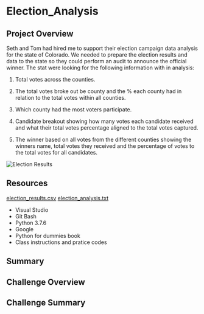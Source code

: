 # Election_Analysis

## Project Overview
Seth and Tom had hired me to support their election campaign data analysis for the state of Colorado. We needed to prepare the election results and data to the state so they could perform an audit to announce the official winner. The stat were looking for the following information with in analysis: 

1. Total votes across the counties.

2. The total votes broke out be county and the % each county had in relation to the total votes within all counties.

3. Which county had the most voters participate.

4. Candidate breakout showing how many votes each candidate received and what their total votes percentage aligned to the total votes captured.

5. The winner based on all votes from the different counties showing the winners name, total votes they received and the percentage of votes to the total votes for all candidates.

![Election Results](https://user-images.githubusercontent.com/101777677/162597580-e453bddc-4846-4a0c-a7d0-bbe61e9e6425.JPG)

## Resources
[election_results.csv](https://github.com/WillS78/Election_Analysis/files/8458043/election_results.csv)
[election_analysis.txt](https://github.com/WillS78/Election_Analysis/files/8458045/election_analysis.txt)
- Visual Studio
- Git Bash
- Python 3.7.6
- Google
- Python for dummies book
- Class instructions and pratice codes

## Summary

## Challenge Overview

## Challenge Summary
